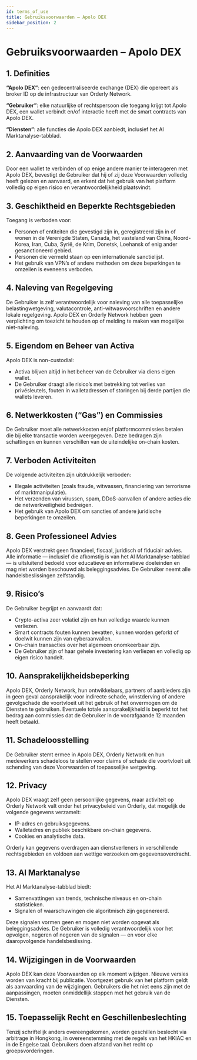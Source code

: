 ```yaml
---
id: terms_of_use
title: Gebruiksvoorwaarden – Apolo DEX
sidebar_position: 2
---
```


# Gebruiksvoorwaarden – Apolo DEX

## 1. Definities

**“Apolo DEX”**: een gedecentraliseerde exchange (DEX) die opereert als broker ID op de infrastructuur van Orderly Network.

**“Gebruiker”**: elke natuurlijke of rechtspersoon die toegang krijgt tot Apolo DEX, een wallet verbindt en/of interactie heeft met de smart contracts van Apolo DEX.

**“Diensten”**: alle functies die Apolo DEX aanbiedt, inclusief het AI Marktanalyse-tabblad.

## 2. Aanvaarding van de Voorwaarden

Door een wallet te verbinden of op enige andere manier te interageren met Apolo DEX, bevestigt de Gebruiker dat hij of zij deze Voorwaarden volledig heeft gelezen en aanvaard, en erkent dat het gebruik van het platform volledig op eigen risico en verantwoordelijkheid plaatsvindt.

## 3. Geschiktheid en Beperkte Rechtsgebieden

Toegang is verboden voor:

- Personen of entiteiten die gevestigd zijn in, geregistreerd zijn in of wonen in de Verenigde Staten, Canada, het vasteland van China, Noord-Korea, Iran, Cuba, Syrië, de Krim, Donetsk, Loehansk of enig ander gesanctioneerd gebied.
- Personen die vermeld staan op een internationale sanctielijst.
- Het gebruik van VPN’s of andere methoden om deze beperkingen te omzeilen is eveneens verboden.

## 4. Naleving van Regelgeving

De Gebruiker is zelf verantwoordelijk voor naleving van alle toepasselijke belastingwetgeving, valutacontrole, anti-witwasvoorschriften en andere lokale regelgeving. Apolo DEX en Orderly Network hebben geen verplichting om toezicht te houden op of melding te maken van mogelijke niet-naleving.

## 5. Eigendom en Beheer van Activa

Apolo DEX is non-custodial:

- Activa blijven altijd in het beheer van de Gebruiker via diens eigen wallet.
- De Gebruiker draagt alle risico’s met betrekking tot verlies van privésleutels, fouten in walletadressen of storingen bij derde partijen die wallets leveren.

## 6. Netwerkkosten (“Gas”) en Commissies

De Gebruiker moet alle netwerkkosten en/of platformcommissies betalen die bij elke transactie worden weergegeven. Deze bedragen zijn schattingen en kunnen verschillen van de uiteindelijke on-chain kosten.

## 7. Verboden Activiteiten

De volgende activiteiten zijn uitdrukkelijk verboden:

- Illegale activiteiten (zoals fraude, witwassen, financiering van terrorisme of marktmanipulatie).
- Het verzenden van virussen, spam, DDoS-aanvallen of andere acties die de netwerkveiligheid bedreigen.
- Het gebruik van Apolo DEX om sancties of andere juridische beperkingen te omzeilen.

## 8. Geen Professioneel Advies

Apolo DEX verstrekt geen financieel, fiscaal, juridisch of fiduciair advies. Alle informatie — inclusief die afkomstig is van het AI Marktanalyse-tabblad — is uitsluitend bedoeld voor educatieve en informatieve doeleinden en mag niet worden beschouwd als beleggingsadvies. De Gebruiker neemt alle handelsbeslissingen zelfstandig.

## 9. Risico’s

De Gebruiker begrijpt en aanvaardt dat:

- Crypto-activa zeer volatiel zijn en hun volledige waarde kunnen verliezen.
- Smart contracts fouten kunnen bevatten, kunnen worden geforkt of doelwit kunnen zijn van cyberaanvallen.
- On-chain transacties over het algemeen onomkeerbaar zijn.
- De Gebruiker zijn of haar gehele investering kan verliezen en volledig op eigen risico handelt.

## 10. Aansprakelijkheidsbeperking

Apolo DEX, Orderly Network, hun ontwikkelaars, partners of aanbieders zijn in geen geval aansprakelijk voor indirecte schade, winstderving of andere gevolgschade die voortvloeit uit het gebruik of het onvermogen om de Diensten te gebruiken. Eventuele totale aansprakelijkheid is beperkt tot het bedrag aan commissies dat de Gebruiker in de voorafgaande 12 maanden heeft betaald.

## 11. Schadeloosstelling

De Gebruiker stemt ermee in Apolo DEX, Orderly Network en hun medewerkers schadeloos te stellen voor claims of schade die voortvloeit uit schending van deze Voorwaarden of toepasselijke wetgeving.

## 12. Privacy

Apolo DEX vraagt zelf geen persoonlijke gegevens, maar activiteit op Orderly Network valt onder het privacybeleid van Orderly, dat mogelijk de volgende gegevens verzamelt:

- IP-adres en gebruiksgegevens.
- Walletadres en publiek beschikbare on-chain gegevens.
- Cookies en analytische data.

Orderly kan gegevens overdragen aan dienstverleners in verschillende rechtsgebieden en voldoen aan wettige verzoeken om gegevensoverdracht.

## 13. AI Marktanalyse

Het AI Marktanalyse-tabblad biedt:

- Samenvattingen van trends, technische niveaus en on-chain statistieken.
- Signalen of waarschuwingen die algoritmisch zijn gegenereerd.

Deze signalen vormen geen en mogen niet worden opgevat als beleggingsadvies. De Gebruiker is volledig verantwoordelijk voor het opvolgen, negeren of negeren van de signalen — en voor elke daaropvolgende handelsbeslissing.

## 14. Wijzigingen in de Voorwaarden

Apolo DEX kan deze Voorwaarden op elk moment wijzigen. Nieuwe versies worden van kracht bij publicatie. Voortgezet gebruik van het platform geldt als aanvaarding van de wijzigingen. Gebruikers die het niet eens zijn met de aanpassingen, moeten onmiddellijk stoppen met het gebruik van de Diensten.

## 15. Toepasselijk Recht en Geschillenbeslechting

Tenzij schriftelijk anders overeengekomen, worden geschillen beslecht via arbitrage in Hongkong, in overeenstemming met de regels van het HKIAC en in de Engelse taal. Gebruikers doen afstand van het recht op groepsvorderingen.
